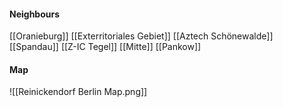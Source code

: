 
#### Neighbours
[[Oranieburg]]
[[Exterritoriales Gebiet]]
[[Aztech Schönewalde]]
[[Spandau]]
[[Z-IC Tegel]]
[[Mitte]]
[[Pankow]]

#### Map
![[Reinickendorf Berlin Map.png]]